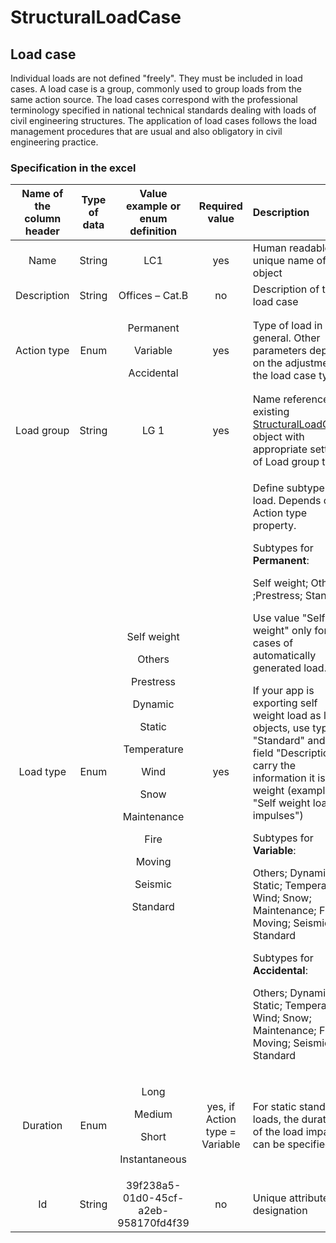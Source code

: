 # StructuralLoadCase

## Load case

Individual loads are not defined "freely". They must be included in load cases. A load case is a group, commonly used to group loads from the same action source. The load cases correspond with the professional terminology specified in national technical standards dealing with loads of civil engineering structures. The application of load cases follows the load management procedures that are usual and also obligatory in civil engineering practice.

### Specification in the excel

<table>
  <thead>
    <tr>
      <th style="text-align:center">Name of the column header</th>
      <th style="text-align:center">Type of data</th>
      <th style="text-align:center">Value example or enum definition</th>
      <th style="text-align:center">Required value</th>
      <th style="text-align:left">Description</th>
    </tr>
  </thead>
  <tbody>
    <tr>
      <td style="text-align:center">Name</td>
      <td style="text-align:center">String</td>
      <td style="text-align:center">LC1</td>
      <td style="text-align:center">yes</td>
      <td style="text-align:left">Human readable unique name of the object</td>
    </tr>
    <tr>
      <td style="text-align:center">Description</td>
      <td style="text-align:center">String</td>
      <td style="text-align:center">Offices &#x2013; Cat.B</td>
      <td style="text-align:center">no</td>
      <td style="text-align:left">Description of the load case</td>
    </tr>
    <tr>
      <td style="text-align:center">Action type</td>
      <td style="text-align:center">Enum</td>
      <td style="text-align:center">
        <p>Permanent</p>
        <p></p>
        <p>Variable</p>
        <p></p>
        <p>Accidental</p>
      </td>
      <td style="text-align:center">yes</td>
      <td style="text-align:left">Type of load in general. Other parameters depend on the adjustment of
        the load case type</td>
    </tr>
    <tr>
      <td style="text-align:center">Load group</td>
      <td style="text-align:center">String</td>
      <td style="text-align:center">LG 1</td>
      <td style="text-align:center">yes</td>
      <td style="text-align:left">Name reference to existing <a href="structuralloadgroup.md#load-group">StructuralLoadGroup</a> object
        with appropriate settings of Load group type</td>
    </tr>
    <tr>
      <td style="text-align:center">Load type</td>
      <td style="text-align:center">Enum</td>
      <td style="text-align:center">
        <p>Self weight</p>
        <p></p>
        <p>Others</p>
        <p></p>
        <p>Prestress</p>
        <p></p>
        <p>Dynamic</p>
        <p></p>
        <p>Static</p>
        <p></p>
        <p>Temperature</p>
        <p></p>
        <p>Wind</p>
        <p></p>
        <p>Snow</p>
        <p></p>
        <p>Maintenance</p>
        <p></p>
        <p>Fire</p>
        <p></p>
        <p>Moving</p>
        <p></p>
        <p>Seismic</p>
        <p></p>
        <p>Standard</p>
      </td>
      <td style="text-align:center">yes</td>
      <td style="text-align:left">
        <p>Define subtype of load. Depends on Action type property.</p>
        <p></p>
        <p>Subtypes for <b>Permanent</b>:</p>
        <p>Self weight; Others ;Prestress; Standard</p>
        <p>Use value &quot;Self weight&quot; only for cases of automatically generated
          load.</p>
        <p>If your app is exporting self weight load as load objects, use type &quot;Standard&quot;
          and use field &quot;Description&quot; to carry the information it is Self
          weight (example: &quot;Self weight load impulses&quot;)</p>
        <p></p>
        <p>Subtypes for <b>Variable</b>:</p>
        <p>Others; Dynamic; Static; Temperature; Wind; Snow; Maintenance; Fire; Moving;
          Seismic; Standard</p>
        <p></p>
        <p>Subtypes for <b>Accidental</b>:</p>
        <p>Others; Dynamic; Static; Temperature; Wind; Snow; Maintenance; Fire; Moving;
          Seismic; Standard</p>
      </td>
    </tr>
    <tr>
      <td style="text-align:center">Duration</td>
      <td style="text-align:center">Enum</td>
      <td style="text-align:center">
        <p>Long</p>
        <p></p>
        <p>Medium</p>
        <p></p>
        <p>Short</p>
        <p></p>
        <p>Instantaneous</p>
      </td>
      <td style="text-align:center">yes, if Action type = Variable</td>
      <td style="text-align:left">For static standard loads, the duration of the load impact can be specified</td>
    </tr>
    <tr>
      <td style="text-align:center">Id</td>
      <td style="text-align:center">String</td>
      <td style="text-align:center">39f238a5-01d0-45cf-a2eb-958170fd4f39</td>
      <td style="text-align:center">no</td>
      <td style="text-align:left">Unique attribute designation</td>
    </tr>
  </tbody>
</table>

